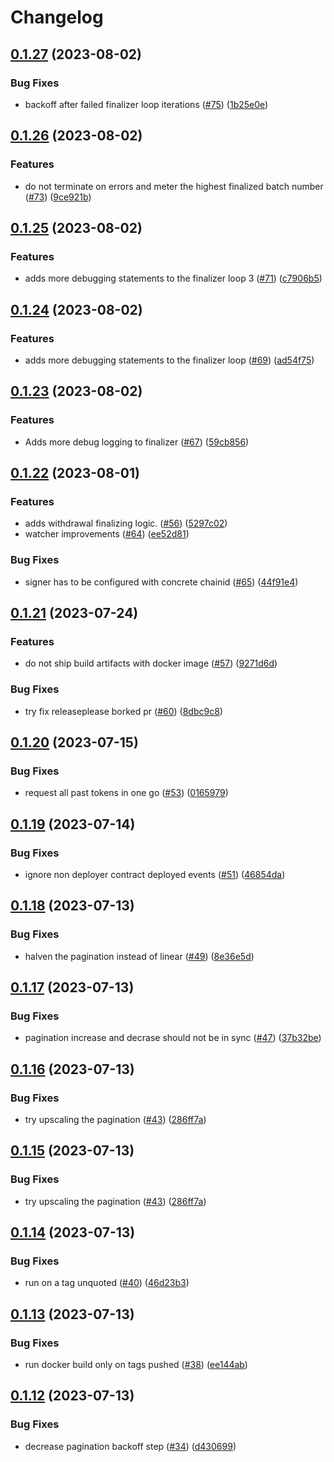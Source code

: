 # Changelog

## [0.1.27](https://github.com/matter-labs/zksync-withdrawal-finalizer/compare/v0.1.26...v0.1.27) (2023-08-02)


### Bug Fixes

* backoff after failed finalizer loop iterations ([#75](https://github.com/matter-labs/zksync-withdrawal-finalizer/issues/75)) ([1b25e0e](https://github.com/matter-labs/zksync-withdrawal-finalizer/commit/1b25e0e098c9a2a484050c791404fabf039fc3e4))

## [0.1.26](https://github.com/matter-labs/zksync-withdrawal-finalizer/compare/v0.1.25...v0.1.26) (2023-08-02)


### Features

* do not terminate on errors and meter the highest finalized batch number  ([#73](https://github.com/matter-labs/zksync-withdrawal-finalizer/issues/73)) ([9ce921b](https://github.com/matter-labs/zksync-withdrawal-finalizer/commit/9ce921bb6e20663c8dad9115761ed44d5b5764f8))

## [0.1.25](https://github.com/matter-labs/zksync-withdrawal-finalizer/compare/v0.1.24...v0.1.25) (2023-08-02)


### Features

* adds more debugging statements to the finalizer loop 3 ([#71](https://github.com/matter-labs/zksync-withdrawal-finalizer/issues/71)) ([c7906b5](https://github.com/matter-labs/zksync-withdrawal-finalizer/commit/c7906b55418ea4abf4b945cbe6c488923e2e7b71))

## [0.1.24](https://github.com/matter-labs/zksync-withdrawal-finalizer/compare/v0.1.23...v0.1.24) (2023-08-02)


### Features

* adds more debugging statements to the finalizer loop ([#69](https://github.com/matter-labs/zksync-withdrawal-finalizer/issues/69)) ([ad54f75](https://github.com/matter-labs/zksync-withdrawal-finalizer/commit/ad54f75f62518ccf65c807a78b72e3c1364d7249))

## [0.1.23](https://github.com/matter-labs/zksync-withdrawal-finalizer/compare/v0.1.22...v0.1.23) (2023-08-02)


### Features

* Adds more debug logging to finalizer ([#67](https://github.com/matter-labs/zksync-withdrawal-finalizer/issues/67)) ([59cb856](https://github.com/matter-labs/zksync-withdrawal-finalizer/commit/59cb856fabb58ba62accc9f6dbd5cf950b167bcc))

## [0.1.22](https://github.com/matter-labs/zksync-withdrawal-finalizer/compare/v0.1.21...v0.1.22) (2023-08-01)


### Features

* adds withdrawal finalizing logic. ([#56](https://github.com/matter-labs/zksync-withdrawal-finalizer/issues/56)) ([5297c02](https://github.com/matter-labs/zksync-withdrawal-finalizer/commit/5297c023d8db0e88166e234b8b91570a7c206f8b))
* watcher improvements ([#64](https://github.com/matter-labs/zksync-withdrawal-finalizer/issues/64)) ([ee52d81](https://github.com/matter-labs/zksync-withdrawal-finalizer/commit/ee52d8110f7c68e64680f2d4ec6f2e43d482d2f0))


### Bug Fixes

* signer has to be configured with concrete chainid ([#65](https://github.com/matter-labs/zksync-withdrawal-finalizer/issues/65)) ([44f91e4](https://github.com/matter-labs/zksync-withdrawal-finalizer/commit/44f91e43a30dbbe45eafb6bed619e33f0e24787a))

## [0.1.21](https://github.com/matter-labs/zksync-withdrawal-finalizer/compare/v0.1.20...v0.1.21) (2023-07-24)


### Features

* do not ship build artifacts with docker image ([#57](https://github.com/matter-labs/zksync-withdrawal-finalizer/issues/57)) ([9271d6d](https://github.com/matter-labs/zksync-withdrawal-finalizer/commit/9271d6d8ed7d9c7ade230546f5f8e31e459f4fe7))


### Bug Fixes

* try fix releaseplease borked pr ([#60](https://github.com/matter-labs/zksync-withdrawal-finalizer/issues/60)) ([8dbc9c8](https://github.com/matter-labs/zksync-withdrawal-finalizer/commit/8dbc9c880305fa0971ce4e9f1df1e7b054118aad))

## [0.1.20](https://github.com/matter-labs/zksync-withdrawal-finalizer/compare/v0.1.19...v0.1.20) (2023-07-15)


### Bug Fixes

* request all past tokens in one go ([#53](https://github.com/matter-labs/zksync-withdrawal-finalizer/issues/53)) ([0165979](https://github.com/matter-labs/zksync-withdrawal-finalizer/commit/016597974c9ae5668eecb1ce11255da928567cab))

## [0.1.19](https://github.com/matter-labs/zksync-withdrawal-finalizer/compare/v0.1.18...v0.1.19) (2023-07-14)


### Bug Fixes

* ignore non deployer contract deployed events  ([#51](https://github.com/matter-labs/zksync-withdrawal-finalizer/issues/51)) ([46854da](https://github.com/matter-labs/zksync-withdrawal-finalizer/commit/46854da922fbbc93264e4d623e9e0b9927562058))

## [0.1.18](https://github.com/matter-labs/zksync-withdrawal-finalizer/compare/v0.1.17...v0.1.18) (2023-07-13)


### Bug Fixes

* halven the pagination instead of linear ([#49](https://github.com/matter-labs/zksync-withdrawal-finalizer/issues/49)) ([8e36e5d](https://github.com/matter-labs/zksync-withdrawal-finalizer/commit/8e36e5dbaeab727977010d01b2c2f621834865f0))

## [0.1.17](https://github.com/matter-labs/zksync-withdrawal-finalizer/compare/v0.1.16...v0.1.17) (2023-07-13)


### Bug Fixes

* pagination increase and decrase should not be in sync ([#47](https://github.com/matter-labs/zksync-withdrawal-finalizer/issues/47)) ([37b32be](https://github.com/matter-labs/zksync-withdrawal-finalizer/commit/37b32be03da90f30e754650146b908a4d5285adf))

## [0.1.16](https://github.com/matter-labs/zksync-withdrawal-finalizer/compare/v0.1.15...v0.1.16) (2023-07-13)


### Bug Fixes

* try upscaling the pagination  ([#43](https://github.com/matter-labs/zksync-withdrawal-finalizer/issues/43)) ([286ff7a](https://github.com/matter-labs/zksync-withdrawal-finalizer/commit/286ff7a4f91ce55b09941ffbad87584f44bd7aa8))

## [0.1.15](https://github.com/matter-labs/zksync-withdrawal-finalizer/compare/v0.1.14...v0.1.15) (2023-07-13)


### Bug Fixes

* try upscaling the pagination  ([#43](https://github.com/matter-labs/zksync-withdrawal-finalizer/issues/43)) ([286ff7a](https://github.com/matter-labs/zksync-withdrawal-finalizer/commit/286ff7a4f91ce55b09941ffbad87584f44bd7aa8))

## [0.1.14](https://github.com/matter-labs/zksync-withdrawal-finalizer/compare/v0.1.13...v0.1.14) (2023-07-13)


### Bug Fixes

* run on a tag unquoted  ([#40](https://github.com/matter-labs/zksync-withdrawal-finalizer/issues/40)) ([46d23b3](https://github.com/matter-labs/zksync-withdrawal-finalizer/commit/46d23b3b787295a881477a4ad995c95f9d153c3c))

## [0.1.13](https://github.com/matter-labs/zksync-withdrawal-finalizer/compare/v0.1.12...v0.1.13) (2023-07-13)


### Bug Fixes

* run docker build only on tags pushed ([#38](https://github.com/matter-labs/zksync-withdrawal-finalizer/issues/38)) ([ee144ab](https://github.com/matter-labs/zksync-withdrawal-finalizer/commit/ee144ab047773615cdd88b675b5f3cac015b40dd))

## [0.1.12](https://github.com/matter-labs/zksync-withdrawal-finalizer/compare/v0.1.11...v0.1.12) (2023-07-13)


### Bug Fixes

* decrease pagination backoff step ([#34](https://github.com/matter-labs/zksync-withdrawal-finalizer/issues/34)) ([d430699](https://github.com/matter-labs/zksync-withdrawal-finalizer/commit/d43069952edb9561c4a6b7230048aaca471a1833))
